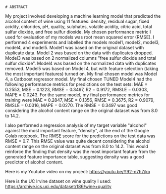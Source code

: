                                                                                     # ABSTRACT

My project involved developing a machine learning model that predicted the alcohol content of wine using 11 features: density, residual sugar, fixed acidity, chlorides, pH, quality, sulphates, volatile acidity, citric acid, total sulfur dioxide, and free sulfur dioxide. My chosen performance metric I used for evaluation of my models was root mean squared error (RMSE). I performed 4 experiments and labelled the models model1, model2, model3, model4, and model5. Model1 was based on the original dataset with duplicate data. Model 2 was based on the data with duplicates dropped. Model3 was based on 2 normalized columns "free sulfur dioxide and total sulfur dioxide". Model4 was based on the normalized data with duplicates removed. Model5 was based on Model 4, but with feature selection (taking the most important features) turned on. My final chosen model was Model 4, a Catboost regressor model. My final chosen TUNED Model4 had the following performance metrics for predictions on the test sets: MAE = 0.2553, MSE = 0.1223, RMSE = 0.3497, R2 = 0.9172,  RMSLE = 0.0303, MAPE = 0.0243. For the same model, my final performance metrics for training were MAE = 0.2847, MSE = 0.1356, RMSE = 0.3675, R2 = 0.9079, RMSLE = 0.0316, MAPE = 0.0270. The RMSE = 0.3497 was good considering the alcohol content range on the original dataset was from 8.0 to 14.2. 

I also performed a regression analysis of my target variable "alcohol" against the most important feature, "density", at the end of the Google Colab notebook. The RMSE score for the predictions on the test data was RMSE = 0.7. This RMSE value was quite decent considering the alcohol content range on the original dataset was from 8.0 to 14.2. This would reinforce the finding that density was the most important feature from the generated feature importance table, suggesting density was a good predictor of alcohol content.

Here is my Youtube video on my project:
https://youtu.be/Y92-n7hZjko

Here is the UC Irvine dataset on wine quality I used:
https://archive.ics.uci.edu/dataset/186/wine+quality
